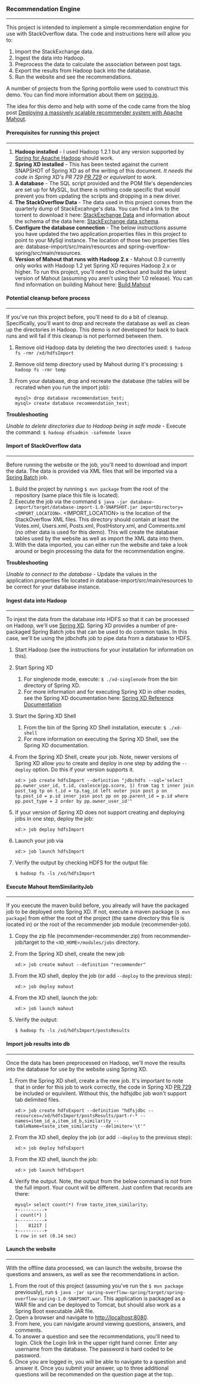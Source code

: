 ### Recommendation Engine
---
This project is intended to implement a simple recommendation engine for use with StackOverflow data.  The code and instructions here will allow you to:

1. Import the StackExchange data.
2. Ingest the data into Hadoop.
3. Preprocess the data to calculate the association between post tags.
4. Export the results from Hadoop back into the database.
5. Run the website and see the recommendations.

A number of projects from the Spring portfolio were used to construct this demo.  You can find more information about them on [spring.io](http://spring.io).

The idea for this demo and help with some of the code came from the blog post [Deploying a massively scalable recommender system with Apache Mahout](http://ssc.io/deploying-a-massively-scalable-recommender-system-with-apache-mahout/).

#### Prerequisites for running this project
---
1. **Hadoop installed** - I used Hadoop 1.2.1 but any version supported by [Spring for Apache Hadoop](http://projects.spring.io/spring-hadoop/) should work.
2. **Spring XD installed** - This has been tested against the current SNAPSHOT of Spring XD as of the writing of this document.  *It needs the code in Spring XD's PR 729 [PR 729](https://github.com/spring-projects/spring-xd/pull/729) or equivelant to work*.
3. **A database** - The SQL script provided and the POM file's dependencies are set up for MySQL, but there is nothing code specific that would prevent you from updating the scripts and dropping in a new driver.
4. **The StackOverflow Data** - The data used in this project comes from the quarterly dump of StackExcahnge's data.  You can find a link to the torrent to download it here: [StackExchange Data](https://archive.org/details/stackexchange) and information about the schema of the data here: [StackExchange data schema](http://meta.stackoverflow.com/questions/2677/database-schema-documentation-for-the-public-data-dump-and-sede).
5. **Configure the database connection** - The below instructions assume you have updated the two application.properties files in this project to point to your MySql instance.  The location of those two properties files are: database-import/src/main/resources and spring-overflow-spring/src/main/resources.
6. **Version of Mahout that runs with Hadoop 2.x** - Mahout 0.9 currently only works with Hadoop 1.2 yet Spring XD requires Hadoop 2.x or higher.  To run this project, you'll need to checkout and build the latest version of Mahout (assuming you aren't using their 1.0 release).  You can find information on building Mahout here: [Build Mahout](http://stackoverflow.com/questions/18767843/how-can-i-compile-using-mahout-for-hadoop-2-0/24745296#24745296)

#### Potential cleanup before process
---
If you've run this project before, you'll need to do a bit of cleanup.  Specifically, you'll want to drop and recreate the database as well as clean up the directories in Hadoop.  This demo is *not* developed for back to back runs and will fail if this cleanup is not performed between them.

1. Remove old Hadoop data by deleting the two directories used: `$ hadoop fs -rmr /xd/hdfsImport`
2. Remove old temp directory used by Mahout during it's processing: `$ hadoop fs -rmr temp`
3. From your database, drop and recreate the database (the tables will be recrated when you run the import job): 

    ```
    mysql> drop database recommendation_test;
    mysql> create database recommendation_test;    
    ```
    
**Troubleshooting**

*Unable to delete directories due to Hadoop being in safe mode* - Execute the command: `$ hadoop dfsadmin -safemode leave`

#### Import of StackOverflow data
---
Before running the website or the job, you'll need to download and import the data.  The data is provided via XML files that will be imported via a [Spring Batch](http://spring.io/projects/spring-batch) job.

1. Build the project by running `$ mvn package` from the root of the repository (same place this file is located).
2. Execute the job via the command `$ java -jar database-import/target/database-import-1.0-SNAPSHOT.jar importDirectory=<IMPORT_LOCATION>`.  <IMPORT_LOCATION> is the location of the StackOverflow XML files.  This directory should contain at least the Votes.xml, Users.xml, Posts.xml, PostHistory.xml, and Comments.xml (no other data is used for this demo).  This will create the database tables used by the website as well as import the XML data into them.
3. With the data imported, you can either run the website and take a look around or begin processing the data for the recommendation engine.

**Troubleshooting**

*Unable to connect to the database* - Update the values in the application.properties file located in database-import/src/main/resources to be correct for your database instance.

#### Ingest data into Hadoop
---
To injest the data from the database into HDFS so that it can be processed on Hadoop, we'll use [Spring XD](http://spring.io/projects/spring-xd).  Spring XD provides a number of pre-packaged Spring Batch jobs that can be used to do common tasks.  In this case, we'll be using the jdbchdfs job to pipe data from a database to HDFS.

1. Start Hadoop (see the instructions for your installation for information on this).
2. Start Spring XD
	1. For singlenode mode, execute: `$ ./xd-singlenode` from the bin directory of Spring XD.
	2. For more information and for executing Spring XD in other modes, see the Spring XD documentation here: [Spring XD Reference Documentation](http://docs.spring.io/spring-xd)
3. Start the Spring XD Shell
	1. From the bin of the Spring XD Shell installation, execute: `$ ./xd-shell`
	2. For more information on executing the Spring XD Shell, see the Spring XD documentation.
4. From the Spring XD Shell, create your job.  Note, newer versions of Spring XD allow you to create and deploy in one step by adding the `--deploy` option.  Do this if your version supports it. 

    ```
    xd:> job create hdfsImport --definition "jdbchdfs --sql='select pp.owner_user_id, t.id, coalesce(pp.score, 1) from tag t inner join post_tag tp on t.id = tp.tag_id left outer join post p on tp.post_id = p.id inner join post pp on pp.parent_id = p.id where pp.post_type = 2 order by pp.owner_user_id'"
    ```
5. If your version of Spring XD does not support creating and deploying jobs in one step, deploy the job:

    ```
    xd:> job deploy hdfsImport
    ```
6. Launch your job via

    ```
    xd:> job launch hdfsImport
    ```
7. Verify the output by checking HDFS for the output file:

    ```
    $ hadoop fs -ls /xd/hdfsImport
    ```

#### Execute Mahout ItemSimilarityJob
---
If you execute the maven build before, you already will have the packaged job to be deployed onto Spring XD.  If not, execute a maven package (`$ mvn package`) from either the root of the project (the same directory this file is located in) or the root of the recommender job module (recommender-job).

1. Copy the zip file (recommender-recommender.zip) from recommender-job/target to the `<XD_HOME>/modules/jobs` directory.
2. From the Spring XD shell, create the new job

    ```
    xd:> job create mahout --definition "recommender"
    ```
3. From the XD shell, deploy the job (or add `--deploy` to the previous step):

    ```
    xd:> job deploy mahout
    ```
4. From the XD shell, launch the job:

    ```
    xd:> job launch mahout
    ```
5. Verify the output:

    ```
    $ hadoop fs -ls /xd/hdfsImport/postsResults
    ```

#### Import job results into db
---
Once the data has been preprocessed on Hadoop, we'll move the results into the database for use by the website using Spring XD.

1. From the Spring XD shell, create a the new job.  It's important to note that in order for this job to work correctly, the code in Spring XD [PR 729](https://github.com/spring-projects/spring-xd/pull/729) be included or equivilent.  Without this, the hdfsjdbc job won't support tab delimited files.

    ```
    xd:> job create hdfsExport --definition "hdfsjdbc --resources=/xd/hdfsImport/postsResults/part-r-* --names=item_id_a,item_id_b,similarity --tableName=taste_item_similarity --delimiter='\t'"
    ```
2. From the XD shell, deploy the job (or add `--deploy` to the previous step):

    ```
    xd:> job deploy hdfsExport
    ```
3. From the XD shell, launch the job:

    ```
    xd:> job launch hdfsExport
    ```
4. Verify the output.  Note, the output from the below command is *not* from the full import.  Your count will be different.  Just confirm that records are there:

    ```
    mysql> select count(*) from taste_item_similarity;
    +----------+
    | count(*) |
    +----------+
    |    81217 |
    +----------+
    1 row in set (0.14 sec)
     ```

#### Launch the website
---
With the offline data processed, we can launch the website, browse the questions and answers, as well as see the recommendations in action.

1. From the root of this project (assuming you've run the `$ mvn package` previously), run `$ java -jar spring-overflow-spring/target/spring-overflow-spring-1.0-SNAPSHOT.war`.  This application is packaged as a WAR file and can be deployed to Tomcat, but should also work as a Spring Boot executable JAR file.
2. Open a browser and navigate to [http://localhost:8080](http://localhost:8080).
3. From here, you can navigate around viewing questions, answers, and comments.
4. To answer a question and see the recommendations, you'll need to login.  Click the Login link in the upper right hand corner.  Enter any username from the database.  The password is hard coded to be password.
5. Once you are logged in, you will be able to navigate to a question and answer it.  Once you submit your answer, up to three additional questions will be recommended on the question page at the top.

